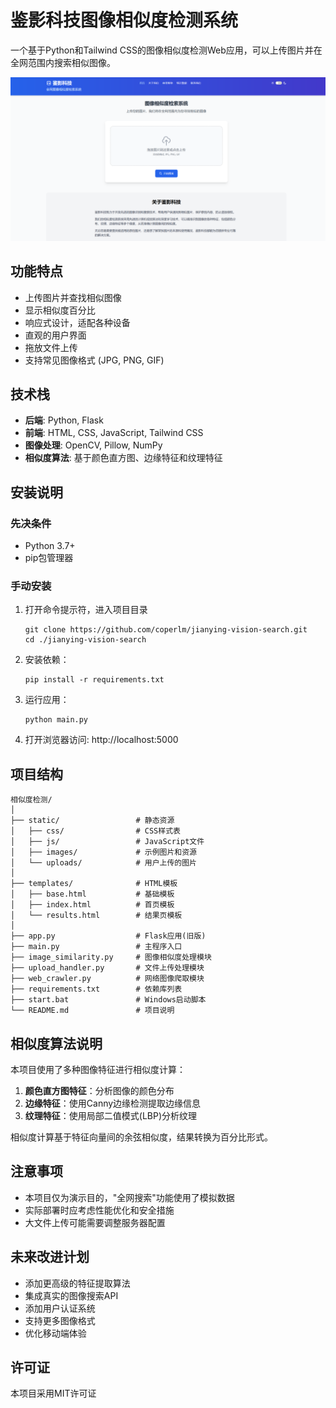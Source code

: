 # 鉴影科技图像相似度检测系统

一个基于Python和Tailwind CSS的图像相似度检测Web应用，可以上传图片并在全网范围内搜索相似图像。

![](README\image-20250613183212063.png)

## 功能特点

- 上传图片并查找相似图像
- 显示相似度百分比
- 响应式设计，适配各种设备
- 直观的用户界面
- 拖放文件上传
- 支持常见图像格式 (JPG, PNG, GIF)

## 技术栈

- **后端**: Python, Flask
- **前端**: HTML, CSS, JavaScript, Tailwind CSS
- **图像处理**: OpenCV, Pillow, NumPy
- **相似度算法**: 基于颜色直方图、边缘特征和纹理特征

## 安装说明

### 先决条件

- Python 3.7+
- pip包管理器

### 手动安装

1. 打开命令提示符，进入项目目录
   ```
   git clone https://github.com/coperlm/jianying-vision-search.git
   cd ./jianying-vision-search
   ```
2. 安装依赖：
   ```
   pip install -r requirements.txt
   ```
3. 运行应用：
   ```
   python main.py
   ```
4. 打开浏览器访问: http://localhost:5000

## 项目结构

```
相似度检测/
│
├── static/                 # 静态资源
│   ├── css/                # CSS样式表
│   ├── js/                 # JavaScript文件
│   ├── images/             # 示例图片和资源
│   └── uploads/            # 用户上传的图片
│
├── templates/              # HTML模板
│   ├── base.html           # 基础模板
│   ├── index.html          # 首页模板
│   └── results.html        # 结果页模板
│
├── app.py                  # Flask应用(旧版)
├── main.py                 # 主程序入口
├── image_similarity.py     # 图像相似度处理模块
├── upload_handler.py       # 文件上传处理模块
├── web_crawler.py          # 网络图像爬取模块
├── requirements.txt        # 依赖库列表
├── start.bat               # Windows启动脚本
└── README.md               # 项目说明
```

## 相似度算法说明

本项目使用了多种图像特征进行相似度计算：

1. **颜色直方图特征**：分析图像的颜色分布
2. **边缘特征**：使用Canny边缘检测提取边缘信息
3. **纹理特征**：使用局部二值模式(LBP)分析纹理

相似度计算基于特征向量间的余弦相似度，结果转换为百分比形式。

## 注意事项

- 本项目仅为演示目的，"全网搜索"功能使用了模拟数据
- 实际部署时应考虑性能优化和安全措施
- 大文件上传可能需要调整服务器配置

## 未来改进计划

- 添加更高级的特征提取算法
- 集成真实的图像搜索API
- 添加用户认证系统
- 支持更多图像格式
- 优化移动端体验

## 许可证

本项目采用MIT许可证
